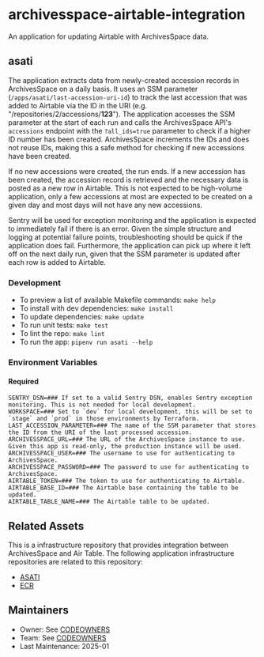 # archivesspace-airtable-integration

An application for updating Airtable with ArchivesSpace data.

## asati

The application extracts data from newly-created accession records in ArchivesSpace on a daily basis. It uses an SSM parameter (`/apps/asati/last-accession-uri-id`) to track the last accession that was added to Airtable via the ID in the URI (e.g. "/repositories/2/accessions/**123**"). The application accesses the SSM parameter at the start of each run and calls the ArchivesSpace API's `accessions` endpoint with the `?all_ids=true` parameter to check if a higher ID number has been created. ArchivesSpace increments the IDs and does not reuse IDs, making this a safe method for checking if new accessions have been created.

If no new accessions were created, the run ends. If a new accession has been created, the accession record is retrieved and the necessary data is posted as a new row in Airtable. This is not expected to be high-volume application, only a few accessions at most are expected to be created on a given day and most days will not have any new accessions.

Sentry will be used for exception monitoring and the application is expected to immediately fail if there is an error. Given the simple structure and logging at potential failure points, troubleshooting should be quick if the application does fail. Furthermore, the application can pick up where it left off on the next daily run, given that the SSM parameter is updated after each row is added to Airtable.

### Development

- To preview a list of available Makefile commands: `make help`
- To install with dev dependencies: `make install`
- To update dependencies: `make update`
- To run unit tests: `make test`
- To lint the repo: `make lint`
- To run the app: `pipenv run asati --help`

### Environment Variables

#### Required

```shell
SENTRY_DSN=### If set to a valid Sentry DSN, enables Sentry exception monitoring. This is not needed for local development.
WORKSPACE=### Set to `dev` for local development, this will be set to `stage` and `prod` in those environments by Terraform.
LAST_ACCESSION_PARAMETER=### The name of the SSM parameter that stores the ID from the URI of the last processed accession.
ARCHIVESSPACE_URL=### The URL of the ArchivesSpace instance to use. Given this app is read-only, the production instance will be used.
ARCHIVESSPACE_USER=### The username to use for authenticating to ArchivesSpace.
ARCHIVESSPACE_PASSWORD=### The password to use for authenticating to ArchivesSpace.
AIRTABLE_TOKEN=### The token to use for authenticating to Airtable.
AIRTABLE_BASE_ID=### The Airtable base containing the table to be updated.
AIRTABLE_TABLE_NAME=### The Airtable table to be updated.
```

## Related Assets

This is a infrastructure repository that provides integration between ArchivesSpace and Air Table. The following application infrastructure repositories are related to this repository:

* [ASATI](https://github.com/MITLibraries/mitlib-tf-workloads-asati)
* [ECR](https://github.com/MITLibraries/mitlib-tf-workloads-ecr)

## Maintainers

* Owner: See [CODEOWNERS](./.github/CODEOWNERS)
* Team: See [CODEOWNERS](./.github/CODEOWNERS)
* Last Maintenance: 2025-01
